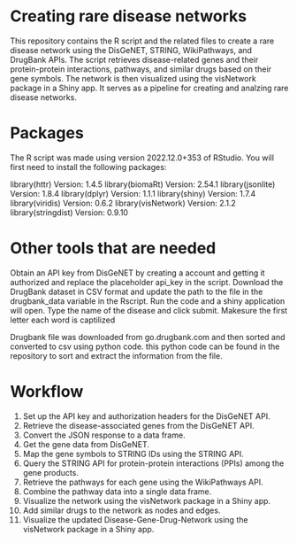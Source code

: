 # Creating rare disease networks
This repository contains the R script and the related files to create a rare disease network using the DisGeNET, STRING, WikiPathways, and DrugBank APIs. The script retrieves disease-related genes and their protein-protein interactions, pathways, and similar drugs based on their gene symbols. The network is then visualized using the visNetwork package in a Shiny app. It serves as a pipeline for creating and analzing rare disease networks. 

# Packages

The R script was made using version 2022.12.0+353 of RStudio. You will first need to install the following packages: 

library(httr) Version: 1.4.5 
library(biomaRt) Version: 2.54.1 
library(jsonlite) Version: 1.8.4 
library(dplyr) Version: 1.1.1 
library(shiny) Version: 1.7.4
library(viridis) Version: 0.6.2 
library(visNetwork) Version: 2.1.2
library(stringdist) Version: 0.9.10 


# Other tools that are needed
Obtain an API key from DisGeNET by creating a account and getting it authorized and replace the placeholder api_key in the script. Download the DrugBank dataset in CSV format and update the path to the file in the drugbank_data variable in the Rscript. Run the code and a shiny application will open. Type the name of the disease and click submit. Makesure the first letter each word is captilized

Drugbank file was downloaded from go.drugbank.com and then sorted and converted to csv using python code. this python code can be found in the repository to sort and extract the information from the file. 



# Workflow
1) Set up the API key and authorization headers for the DisGeNET API.
2) Retrieve the disease-associated genes from the DisGeNET API.
3) Convert the JSON response to a data frame.
4) Get the gene data from DisGeNET.
5) Map the gene symbols to STRING IDs using the STRING API.
6) Query the STRING API for protein-protein interactions (PPIs) among the gene products.
7) Retrieve the pathways for each gene using the WikiPathways API.
8) Combine the pathway data into a single data frame.
9) Visualize the network using the visNetwork package in a Shiny app.
11) Add similar drugs to the network as nodes and edges.
12) Visualize the updated Disease-Gene-Drug-Network using the visNetwork package in a Shiny app.



